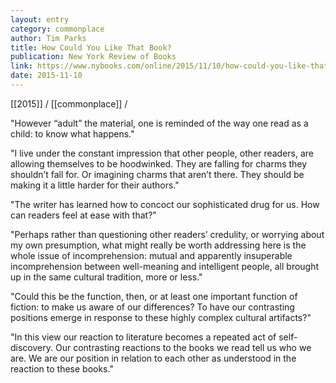 ```yaml
---
layout: entry
category: commonplace
author: Tim Parks
title: How Could You Like That Book?
publication: New York Review of Books
link: https://www.nybooks.com/online/2015/11/10/how-could-you-like-that-book/
date: 2015-11-10
---
```


[[2015]] / [[commonplace]] / 

"However “adult” the material, one is reminded of the way one read as a child: to know what happens."
 
"I live under the constant impression that other people, other readers, are allowing themselves to be hoodwinked. They are falling for charms they shouldn’t fall for. Or imagining charms that aren’t there. They should be making it a little harder for their authors."
 
"The writer has learned how to concoct our sophisticated drug for us. How can readers feel at ease with that?"

"Perhaps rather than questioning other readers’ credulity, or worrying about my own presumption, what might really be worth addressing here is the whole issue of incomprehension: mutual and apparently insuperable incomprehension between well-meaning and intelligent people, all brought up in the same cultural tradition, more or less."

"Could this be the function, then, or at least one important function of fiction: to make us aware of our differences? To have our contrasting positions emerge in response to these highly complex cultural artifacts?"

"In this view our reaction to literature becomes a repeated act of self-discovery. Our contrasting reactions to the books we read tell us who we are. We are our position in relation to each other as understood in the reaction to these books."